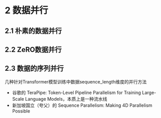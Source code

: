 # 2 数据并行

## 2.1 朴素的数据并行

## 2.2 ZeRO数据并行

## 2.3 数据的序列并行


几种针对Transformer模型训练中数据sequence_length维度的并行方法

* 谷歌的 TeraPipe: Token-Level Pipeline Parallelism for Training Large-Scale Language Models，本质上是一种流水线
* 新加坡国立（夸父）的 Sequence Parallelism: Making 4D Parallelism Possible
